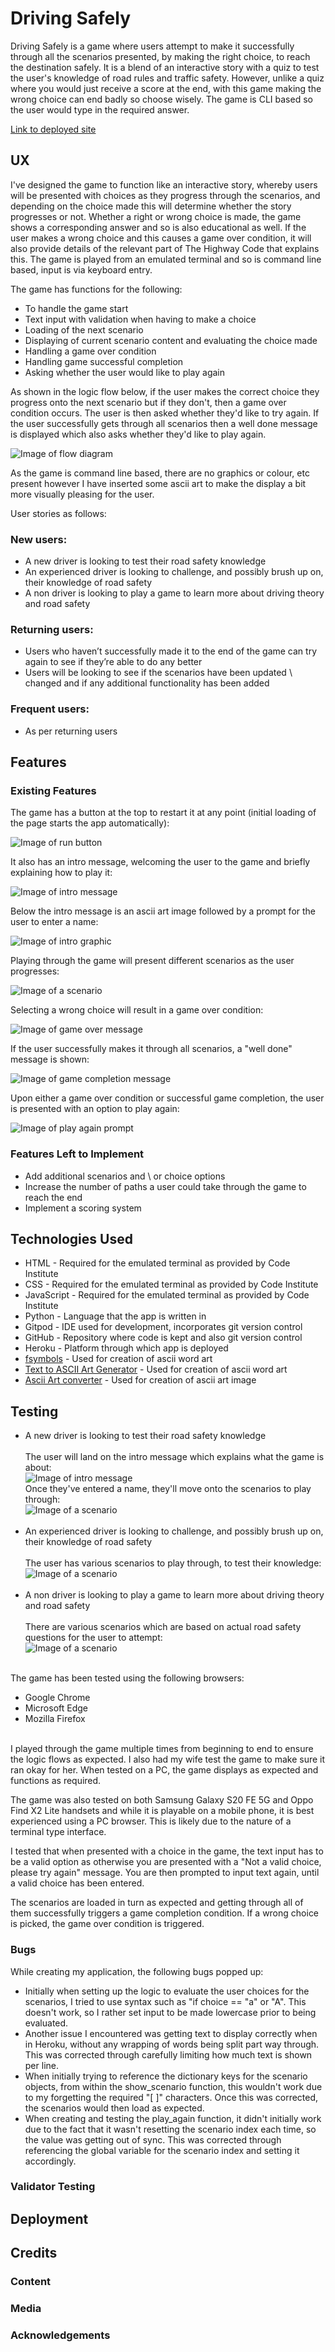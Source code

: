 # Driving Safely

Driving Safely is a game where users attempt to make it successfully through all the scenarios presented, by making the right choice, to reach the destination safely. It is a blend of an interactive story with a quiz to test the user's knowledge of road rules and traffic safety. However, unlike a quiz where you would just receive a score at the end, with this game making the wrong choice can end badly so choose wisely. The game is CLI based so the user would type in the required answer. 

[Link to deployed site](https://driving-safely.herokuapp.com/)

## UX

I've designed the game to function like an interactive story, whereby users will be presented with choices as they progress through the scenarios, and depending on the choice made this will determine whether the story progresses or not. Whether a right or wrong choice is made, the game shows a corresponding answer and so is also educational as well. If the user makes a wrong choice and this causes a game over condition, it will also provide details of the relevant part of The Highway Code that explains this. The game is played from an emulated terminal and so is command line based, input is via keyboard entry. 

The game has functions for the following:
- To handle the game start
- Text input with validation when having to make a choice
- Loading of the next scenario
- Displaying of current scenario content and evaluating the choice made
- Handling a game over condition 
- Handling game successful completion
- Asking whether the user would like to play again 

As shown in the logic flow below, if the user makes the correct choice they progress onto the next scenario but if they don't, then a game over condition occurs. The user is then asked whether they'd like to try again. If the user successfully gets through all scenarios then a well done message is displayed which also asks whether they'd like to play again. 

![Image of flow diagram](https://raw.githubusercontent.com/domsq/project-driving-safely-game/main/screenshots/flow_diagram.JPG)

As the game is command line based, there are no graphics or colour, etc present however I have inserted some ascii art to make the display a bit more visually pleasing for the user. 

User stories as follows:

### New users:

-	A new driver is looking to test their road safety knowledge<br>
-	An experienced driver is looking to challenge, and possibly brush up on, their knowledge of road safety<br>
-	A non driver is looking to play a game to learn more about driving theory and road safety
 
### Returning users:

-	Users who haven’t successfully made it to the end of the game can try again to see if they’re able to do any better<br>
-	Users will be looking to see if the scenarios have been updated \ changed and if any additional functionality has been added

### Frequent users:

-   As per returning users

## Features

### Existing Features

The game has a button at the top to restart it at any point (initial loading of the page starts the app automatically):

![Image of run button](https://raw.githubusercontent.com/domsq/project-driving-safely-game/main/screenshots/run_button.JPG)

It also has an intro message, welcoming the user to the game and briefly explaining how to play it:

![Image of intro message](https://raw.githubusercontent.com/domsq/project-driving-safely-game/main/screenshots/intro_message.JPG)

Below the intro message is an ascii art image followed by a prompt for the user to enter a name:

![Image of intro graphic](https://raw.githubusercontent.com/domsq/project-driving-safely-game/main/screenshots/intro_image.JPG)

Playing through the game will present different scenarios as the user progresses:

![Image of a scenario](https://raw.githubusercontent.com/domsq/project-driving-safely-game/main/screenshots/scenario.JPG)

Selecting a wrong choice will result in a game over condition:

![Image of game over message](https://raw.githubusercontent.com/domsq/project-driving-safely-game/main/screenshots/game_over.JPG)

If the user successfully makes it through all scenarios, a "well done" message is shown:

![Image of game completion message](https://raw.githubusercontent.com/domsq/project-driving-safely-game/main/screenshots/well_done.JPG)

Upon either a game over condition or successful game completion, the user is presented with an option to play again:

![Image of play again prompt](https://raw.githubusercontent.com/domsq/project-driving-safely-game/main/screenshots/play_again.JPG)

### Features Left to Implement

- Add additional scenarios and \ or choice options 
- Increase the number of paths a user could take through the game to reach the end
- Implement a scoring system 

## Technologies Used

- HTML - Required for the emulated terminal as provided by Code Institute
- CSS - Required for the emulated terminal as provided by Code Institute
- JavaScript - Required for the emulated terminal as provided by Code Institute
- Python - Language that the app is written in
- Gitpod - IDE used for development, incorporates git version control
- GitHub - Repository where code is kept and also git version control
- Heroku - Platform through which app is deployed
- [fsymbols](https://fsymbols.com/text-art/) - Used for creation of ascii word art
- [Text to ASCII Art Generator](http://patorjk.com/software/taag/#p=display&f=Graffiti&t=Type%20Something%20) - Used for creation of ascii word art
- [Ascii Art converter](https://manytools.org/hacker-tools/convert-images-to-ascii-art/) - Used for creation of ascii art image

## Testing

-	A new driver is looking to test their road safety knowledge<br><br>
The user will land on the intro message which explains what the game is about:<br>
![Image of intro message](https://raw.githubusercontent.com/domsq/project-driving-safely-game/main/screenshots/intro_message.JPG)<br>
Once they've entered a name, they'll move onto the scenarios to play through:<br>
![Image of a scenario](https://raw.githubusercontent.com/domsq/project-driving-safely-game/main/screenshots/scenario.JPG)<br><br>
-	An experienced driver is looking to challenge, and possibly brush up on, their knowledge of road safety<br><br>
The user has various scenarios to play through, to test their knowledge:<br>
![Image of a scenario](https://raw.githubusercontent.com/domsq/project-driving-safely-game/main/screenshots/scenario.JPG)<br><br>
-	A non driver is looking to play a game to learn more about driving theory and road safety<br><br>
There are various scenarios which are based on actual road safety questions for the user to attempt:<br>
![Image of a scenario](https://raw.githubusercontent.com/domsq/project-driving-safely-game/main/screenshots/scenario.JPG)<br><br>

The game has been tested using the following browsers:<br>
- Google Chrome<br>
- Microsoft Edge<br>
- Mozilla Firefox<br><br>

I played through the game multiple times from beginning to end to ensure the logic flows as expected. I also had my wife test the game to make sure it ran okay for her. 
When tested on a PC, the game displays as expected and functions as required. 

The game was also tested on both Samsung Galaxy S20 FE 5G and Oppo Find X2 Lite handsets and while it is playable on a mobile phone, it is best experienced using a PC browser. This is likely due to the nature of a terminal type interface. 

I tested that when presented with a choice in the game, the text input has to be a valid option as otherwise you are presented with a "Not a valid choice, please try again" message. You are then prompted to input text again, until a valid choice has been entered.

The scenarios are loaded in turn as expected and getting through all of them successfully triggers a game completion condition. If a wrong choice is picked, the game over condition is triggered. 

### Bugs 

While creating my application, the following bugs popped up:<br>
- Initially when setting up the logic to evaluate the user choices for the scenarios, I tried to use syntax such as "if choice == "a" or "A". This doesn't work, so I rather set input to be made lowercase prior to being evaluated.
- Another issue I encountered was getting text to display correctly when in Heroku, without any wrapping of words being split part way through. This was corrected through carefully limiting how much text is shown per line.
- When initially trying to reference the dictionary keys for the scenario objects, from within the show_scenario function, this wouldn't work due to my forgetting the required "[ ]" characters. Once this was corrected, the scenarios would then load as expected.
- When creating and testing the play_again function, it didn't initially work due to the fact that it wasn't resetting the scenario index each time, so the value was getting out of sync. This was corrected through referencing the global variable for the scenario index and setting it accordingly.


### Validator Testing


## Deployment


## Credits 

### Content



### Media


### Acknowledgements




